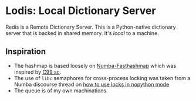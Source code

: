 # Lodis: Local Dictionary Server

Redis is a Remote Dictionary Server. This is a Python-native dictionary server that is backed in shared memory. It's _local_ to a machine.

## Inspiration

- The hashmap is based loosely on [Numba-Fasthashmap](https://github.com/mortacious/numba-fasthashmap/tree/master) which was inspired by [C99 sc](https://github.com/tezc/sc).
- The use of `libc` semaphores for cross-process locking was taken from a Numba discourse thread on [how to use locks in nopython mode](https://numba.discourse.group/t/how-to-use-locks-in-nopython-mode/221/2)
- The queue is of my own machinations.
